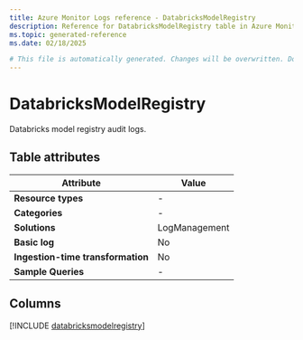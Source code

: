 ```yaml
---
title: Azure Monitor Logs reference - DatabricksModelRegistry
description: Reference for DatabricksModelRegistry table in Azure Monitor Logs.
ms.topic: generated-reference
ms.date: 02/18/2025

# This file is automatically generated. Changes will be overwritten. Do not change this file directly.
---
```


# DatabricksModelRegistry

Databricks model registry audit logs.


## Table attributes

|Attribute|Value|
|---|---|
|**Resource types**|-|
|**Categories**|-|
|**Solutions**| LogManagement|
|**Basic log**|No|
|**Ingestion-time transformation**|No|
|**Sample Queries**|-|



## Columns
  
[!INCLUDE [databricksmodelregistry](~/reusable-content/ce-skilling/azure/includes/azure-monitor/reference/tables/databricksmodelregistry-include.md)]
